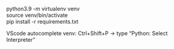 python3.9 -m virtualenv venv  
source venv/bin/activate  
pip install -r requirements.txt  

VScode autocomplete venv:
Ctrl+Shift+P → type “Python: Select Interpreter”